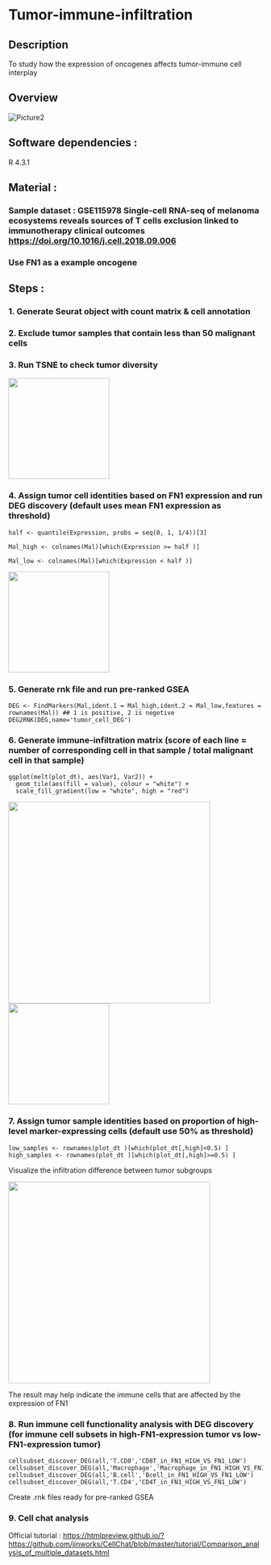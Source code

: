# Tumor-immune-infiltration
## Description
To study how the expression of oncogenes affects tumor-immune cell interplay

## Overview

![Picture2](https://github.com/Gico1941/Tumor-Immune-infiltration-discovery/assets/127346166/f734f0cc-8047-4846-95db-835323550cd2)


## Software dependencies :
R 4.3.1


## Material :
### Sample dataset : GSE115978   Single-cell RNA-seq of melanoma ecosystems reveals sources of T cells exclusion linked to immunotherapy clinical outcomes   https://doi.org/10.1016/j.cell.2018.09.006
### Use FN1 as a example oncogene

## Steps :
### 1. Generate Seurat object with count matrix & cell annotation

### 2. Exclude tumor samples that contain less than 50 malignant cells

### 3. Run TSNE to check tumor diversity 
<img src="https://github.com/Gico1941/Tumor-Immune-infiltration-discovery/assets/127346166/b60b3835-5891-4d98-ad20-764e09cfce9b" width="200" />

### 4. Assign tumor cell identities based on FN1 expression and run DEG discovery (default uses mean FN1 expression as threshold)
```
half <- quantile(Expression, probs = seq(0, 1, 1/4))[3]

Mal_high <- colnames(Mal)[which(Expression >= half )]

Mal_low <- colnames(Mal)[which(Expression < half )]
```
<img src="https://github.com/Gico1941/Tumor-Immune-infiltration-discovery/assets/127346166/eb430e6a-3cc6-484a-a0b9-58c863c9668b" width="200" />

### 5. Generate rnk file and run pre-ranked GSEA  
```
DEG <- FindMarkers(Mal,ident.1 = Mal_high,ident.2 = Mal_low,features = rownames(Mal)) ## 1 is positive, 2 is negetive
DEG2RNK(DEG,name='tumor_cell_DEG')
```

### 6. Generate immune-infiltration matrix (score of each line = number of corresponding cell in that sample / total malignant cell in that sample)
```
ggplot(melt(plot_dt), aes(Var1, Var2)) +
  geom_tile(aes(fill = value), colour = "white") +
  scale_fill_gradient(low = "white", high = "red")
```
<img src="https://github.com/Gico1941/Tumor-Immune-infiltration-discovery/assets/127346166/249389bb-ad5f-4729-acab-b6c8c1719bc1" width="400" />

<img src="https://github.com/Gico1941/Tumor-Immune-infiltration-discovery/assets/127346166/16957c15-c59a-43ed-9caa-ffd46ecdfb12" width="200" />




### 7. Assign tumor sample identities based on proportion of high-level marker-expressing cells (default use 50% as threshold)
```
low_samples <- rownames(plot_dt )[which(plot_dt[,high]<0.5) ]
high_samples <- rownames(plot_dt )[which(plot_dt[,high]>=0.5) ]

```
Visualize the infiltration difference between tumor subgroups

<img src="https://github.com/Gico1941/Tumor-Immune-infiltration-discovery/assets/127346166/c01df1a7-40b1-4c9f-9f7d-407cd2a6e4c1" width="400" />

The result may help indicate the immune cells that are affected by the expression of FN1

### 8. Run immune cell functionality analysis with DEG discovery (for immune cell subsets in high-FN1-expression tumor vs low-FN1-expression tumor)
```
cellsubset_discover_DEG(all,'T.CD8','CD8T_in_FN1_HIGH_VS_FN1_LOW')
cellsubset_discover_DEG(all,'Macrophage','Macrophage_in_FN1_HIGH_VS_FN1_LOW')
cellsubset_discover_DEG(all,'B.cell','Bcell_in_FN1_HIGH_VS_FN1_LOW')
cellsubset_discover_DEG(all,'T.CD4','CD4T_in_FN1_HIGH_VS_FN1_LOW')
```
Create .rnk files ready for pre-ranked GSEA

### 9. Cell chat analysis
Official tutorial : https://htmlpreview.github.io/?https://github.com/jinworks/CellChat/blob/master/tutorial/Comparison_analysis_of_multiple_datasets.html
